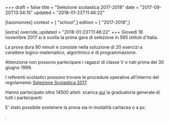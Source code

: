 +++
draft = false
title = "Selezione scolastica 2017-2018"
date = "2017-09-20T13:34:15"
updated = "2018-01-23T11:46:22"

[taxonomies]
contest = [ "school",]
edition = [ "2017-2018",]

[extra]
override_updated = "2018-01-23T11:46:22"
+++
Giovedì 16 novembre 2017 si è svolta la prima gara di selezione in 565 istituti d'Italia.

La prova dura 90 minuti e consiste nella soluzione di 20 esercizi a carattere logico-matematico, algoritmico e di programmazione.

Attenzione non possono partecipare i ragazzi di classe V o nati prima del 30 giugno 1999.

I referenti scolastici possono trovare le procedure operative all'interno del regolamento [Selezione Scolastica 2017](/oldsite/138/OII-RegSelScolastica_novembre_2017.pdf).

Hanno partecipato oltre 14500 atleti: scarica [qui](/oldsite/138/classifica-generale_Scolastica2017.xlsx) la graduatoria generale di tutti i partecipanti

E' stato possibile sostenere la prova sia in modalità cartacea o a pc.

.
